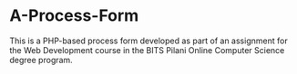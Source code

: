 # A-Process-Form
This is a PHP-based process form developed as part of an assignment for the Web Development course in the BITS Pilani Online Computer Science degree program.
